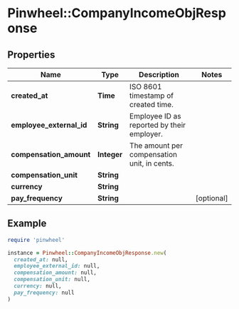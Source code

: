 # Pinwheel::CompanyIncomeObjResponse

## Properties

| Name | Type | Description | Notes |
| ---- | ---- | ----------- | ----- |
| **created_at** | **Time** | ISO 8601 timestamp of created time. |  |
| **employee_external_id** | **String** | Employee ID as reported by their employer. |  |
| **compensation_amount** | **Integer** | The amount per compensation unit, in cents. |  |
| **compensation_unit** | **String** |  |  |
| **currency** | **String** |  |  |
| **pay_frequency** | **String** |  | [optional] |

## Example

```ruby
require 'pinwheel'

instance = Pinwheel::CompanyIncomeObjResponse.new(
  created_at: null,
  employee_external_id: null,
  compensation_amount: null,
  compensation_unit: null,
  currency: null,
  pay_frequency: null
)
```

